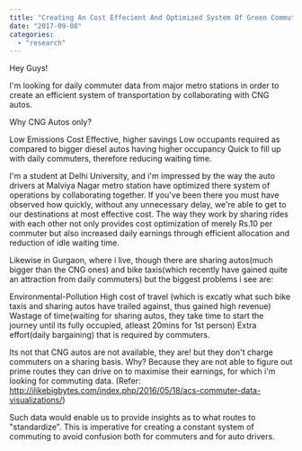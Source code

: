 ```yaml
---
title: "Creating An Cost Effecient And Optimized System Of Green Commuting"
date: "2017-09-08"
categories: 
  - "research"
---
```


Hey Guys!

I'm looking for daily commuter data from major metro stations in order to create an efficient system of transportation by collaborating with CNG autos.

Why CNG Autos only?

Low Emissions Cost Effective, higher savings Low occupants required as compared to bigger diesel autos having higher occupancy Quick to fill up with daily commuters, therefore reducing waiting time.

I'm a student at Delhi University, and i'm impressed by the way the auto drivers at Malviya Nagar metro station have optimized there system of operations by collaborating together. If you've been there you must have observed how quickly, without any unnecessary delay, we're able to get to our destinations at most effective cost. The way they work by sharing rides with each other not only provides cost optimization of merely Rs.10 per commuter but also increased daily earnings through efficient allocation and reduction of idle waiting time.

Likewise in Gurgaon, where i live, though there are sharing autos(much bigger than the CNG ones) and bike taxis(which recently have gained quite an attraction from daily commuters) but the biggest problems i see are:

Environmental-Pollution High cost of travel (which is excatly what such bike taxis and sharing autos have trailed against, thus gained high revenue) Wastage of time(waiting for sharing autos, they take time to start the journey until its fully occupied, atleast 20mins for 1st person) Extra effort(daily bargaining) that is required by commuters.

Its not that CNG autos are not available, they are! but they don't charge commuters on a sharing basis. Why? Because they are not able to figure out prime routes they can drive on to maximise their earnings, for which i'm looking for commuting data. (Refer: http://ilikebigbytes.com/index.php/2016/05/18/acs-commuter-data-visualizations/)

Such data would enable us to provide insights as to what routes to "standardize". This is imperative for creating a constant system of commuting to avoid confusion both for commuters and for auto drivers.
